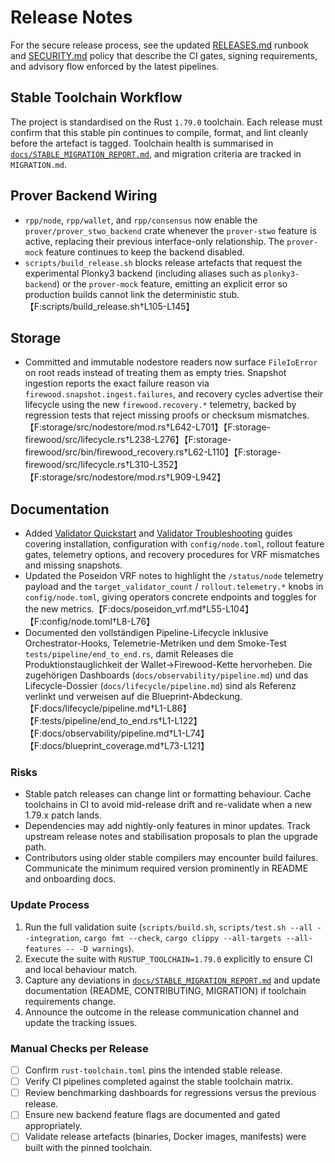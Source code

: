 # Release Notes

For the secure release process, see the updated [RELEASES.md](RELEASES.md)
runbook and [SECURITY.md](SECURITY.md) policy that describe the CI gates,
signing requirements, and advisory flow enforced by the latest pipelines.

## Stable Toolchain Workflow

The project is standardised on the Rust `1.79.0` toolchain. Each release must confirm that this stable pin continues to compile, format, and lint cleanly before the artefact is tagged. Toolchain health is summarised in [`docs/STABLE_MIGRATION_REPORT.md`](docs/STABLE_MIGRATION_REPORT.md), and migration criteria are tracked in `MIGRATION.md`.

## Prover Backend Wiring

- `rpp/node`, `rpp/wallet`, and `rpp/consensus` now enable the `prover/prover_stwo_backend` crate whenever the `prover-stwo` feature is active, replacing their previous interface-only relationship. The `prover-mock` feature continues to keep the backend disabled.
- `scripts/build_release.sh` blocks release artefacts that request the experimental
  Plonky3 backend (including aliases such as `plonky3-backend`) or the
  `prover-mock` feature, emitting an explicit error so production builds cannot
  link the deterministic stub.【F:scripts/build_release.sh†L105-L145】

## Storage

- Committed and immutable nodestore readers now surface `FileIoError` on root
  reads instead of treating them as empty tries. Snapshot ingestion reports the
  exact failure reason via `firewood.snapshot.ingest.failures`, and recovery
  cycles advertise their lifecycle using the new `firewood.recovery.*`
  telemetry, backed by regression tests that reject missing proofs or checksum
  mismatches.【F:storage/src/nodestore/mod.rs†L642-L701】【F:storage-firewood/src/lifecycle.rs†L238-L276】【F:storage-firewood/src/bin/firewood_recovery.rs†L62-L110】【F:storage-firewood/src/lifecycle.rs†L310-L352】【F:storage/src/nodestore/mod.rs†L909-L942】

## Documentation

- Added [Validator Quickstart](docs/validator_quickstart.md) and
  [Validator Troubleshooting](docs/validator_troubleshooting.md) guides covering
  installation, configuration with `config/node.toml`, rollout feature gates,
  telemetry options, and recovery procedures for VRF mismatches and missing
  snapshots.
- Updated the Poseidon VRF notes to highlight the `/status/node` telemetry
  payload and the `target_validator_count` / `rollout.telemetry.*` knobs in
  `config/node.toml`, giving operators concrete endpoints and toggles for the
  new metrics.【F:docs/poseidon_vrf.md†L55-L104】【F:config/node.toml†L8-L76】
- Documented den vollständigen Pipeline-Lifecycle inklusive Orchestrator-Hooks,
  Telemetrie-Metriken und dem Smoke-Test `tests/pipeline/end_to_end.rs`, damit
  Releases die Produktionstauglichkeit der Wallet→Firewood-Kette hervorheben.
  Die zugehörigen Dashboards (`docs/observability/pipeline.md`) und das
  Lifecycle-Dossier (`docs/lifecycle/pipeline.md`) sind als Referenz verlinkt
  und verweisen auf die Blueprint-Abdeckung.【F:docs/lifecycle/pipeline.md†L1-L86】【F:tests/pipeline/end_to_end.rs†L1-L122】【F:docs/observability/pipeline.md†L1-L74】【F:docs/blueprint_coverage.md†L73-L121】

### Risks

- Stable patch releases can change lint or formatting behaviour. Cache toolchains in CI to avoid mid-release drift and re-validate when a new 1.79.x patch lands.
- Dependencies may add nightly-only features in minor updates. Track upstream release notes and stabilisation proposals to plan the upgrade path.
- Contributors using older stable compilers may encounter build failures. Communicate the minimum required version prominently in README and onboarding docs.

### Update Process

1. Run the full validation suite (`scripts/build.sh`, `scripts/test.sh --all --integration`, `cargo fmt --check`, `cargo clippy --all-targets --all-features -- -D warnings`).
2. Execute the suite with `RUSTUP_TOOLCHAIN=1.79.0` explicitly to ensure CI and local behaviour match.
3. Capture any deviations in [`docs/STABLE_MIGRATION_REPORT.md`](docs/STABLE_MIGRATION_REPORT.md) and update documentation (README, CONTRIBUTING, MIGRATION) if toolchain requirements change.
4. Announce the outcome in the release communication channel and update the tracking issues.

### Manual Checks per Release

- [ ] Confirm `rust-toolchain.toml` pins the intended stable release.
- [ ] Verify CI pipelines completed against the stable toolchain matrix.
- [ ] Review benchmarking dashboards for regressions versus the previous release.
- [ ] Ensure new backend feature flags are documented and gated appropriately.
- [ ] Validate release artefacts (binaries, Docker images, manifests) were built with the pinned toolchain.
